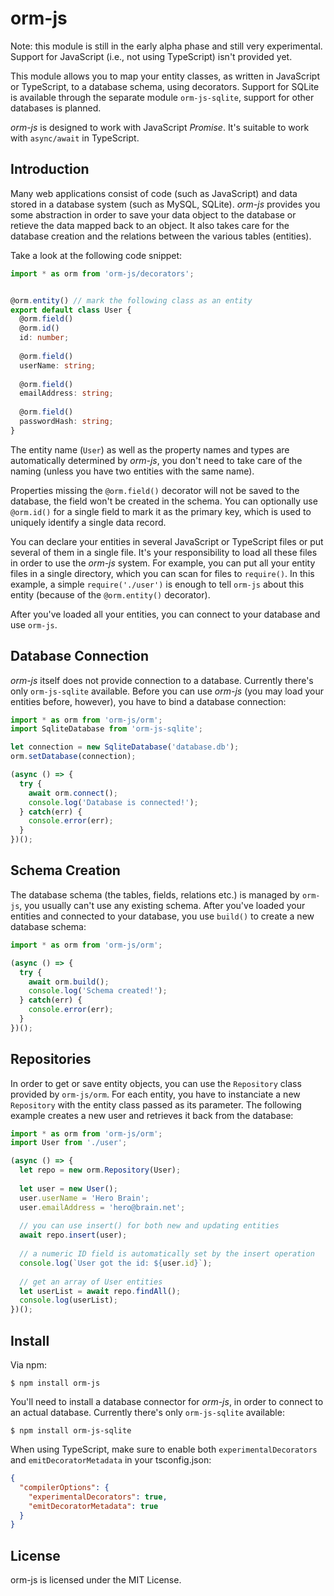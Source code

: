 # orm-js

Note: this module is still in the early alpha phase and still very experimental.
Support for JavaScript (i.e., not using TypeScript) isn't provided yet.

This module allows you to map your entity classes, as written in JavaScript or
TypeScript, to a database schema, using decorators. Support for SQLite is
available through the separate module `orm-js-sqlite`, support for other
databases is planned.

*orm-js* is designed to work with JavaScript *Promise*. It's suitable to work
with `async/await` in TypeScript.


## Introduction

Many web applications consist of code (such as JavaScript) and data stored in a
database system (such as MySQL, SQLite). *orm-js* provides you some abstraction
in order to save your data object to the database or retieve the data mapped
back to an object. It also takes care for the database creation and the
relations between the various tables (entities).

Take a look at the following code snippet:

~~~ts
import * as orm from 'orm-js/decorators';


@orm.entity() // mark the following class as an entity
export default class User {
  @orm.field()
  @orm.id()
  id: number;
  
  @orm.field()
  userName: string;
  
  @orm.field()
  emailAddress: string;
  
  @orm.field()
  passwordHash: string;
}
~~~

The entity name (`User`) as well as the property names and types are
automatically determined by *orm-js*, you don't need to take care of the naming
(unless you have two entities with the same name).

Properties missing the `@orm.field()` decorator will not be saved to the
database, the field won't be created in the schema. You can optionally use
`@orm.id()` for a single field to mark it as the primary key, which is used to
uniquely identify a single data record.

You can declare your entities in several JavaScript or TypeScript files or put
several of them in a single file. It's your responsibility to load all these
files in order to use the *orm-js* system. For example, you can put all your
entity files in a single directory, which you can scan for files to `require()`.
In this example, a simple `require('./user')` is enough to tell `orm-js` about
this entity (because of the `@orm.entity()` decorator).

After you've loaded all your entities, you can connect to your database and use
`orm-js`.


## Database Connection

*orm-js* itself does not provide connection to a database. Currently there's
only `orm-js-sqlite` available. Before you can use *orm-js* (you may load your
entities before, however), you have to bind a database connection:

~~~ts
import * as orm from 'orm-js/orm';
import SqliteDatabase from 'orm-js-sqlite';

let connection = new SqliteDatabase('database.db');
orm.setDatabase(connection);

(async () => {
  try {
    await orm.connect();
    console.log('Database is connected!');
  } catch(err) {
    console.error(err);
  }
})();
~~~


## Schema Creation

The database schema (the tables, fields, relations etc.) is managed by `orm-js`,
you usually can't use any existing schema. After you've loaded your entities and
connected to your database, you use `build()` to create a new database schema:

~~~ts
import * as orm from 'orm-js/orm';

(async () => {
  try {
    await orm.build();
    console.log('Schema created!');
  } catch(err) {
    console.error(err);
  }
})();
~~~


## Repositories

In order to get or save entity objects, you can use the `Repository` class
provided by `orm-js/orm`. For each entity, you have to instanciate a new
`Repository` with the entity class passed as its parameter. The following
example creates a new user and retrieves it back from the database:

~~~ts
import * as orm from 'orm-js/orm';
import User from './user';

(async () => {
  let repo = new orm.Repository(User);
  
  let user = new User();
  user.userName = 'Hero Brain';
  user.emailAddress = 'hero@brain.net';
  
  // you can use insert() for both new and updating entities
  await repo.insert(user);
  
  // a numeric ID field is automatically set by the insert operation
  console.log(`User got the id: ${user.id}`);
  
  // get an array of User entities
  let userList = await repo.findAll();
  console.log(userList);
})();
~~~


## Install

Via npm:

    $ npm install orm-js

You'll need to install a database connector for *orm-js*, in order to connect to
an actual database. Currently there's only `orm-js-sqlite` available:

    $ npm install orm-js-sqlite

When using TypeScript, make sure to enable both `experimentalDecorators` and
`emitDecoratorMetadata` in your tsconfig.json:

~~~json
{
  "compilerOptions": {
    "experimentalDecorators": true,
    "emitDecoratorMetadata": true
  }
}
~~~


## License

orm-js is licensed under the MIT License.